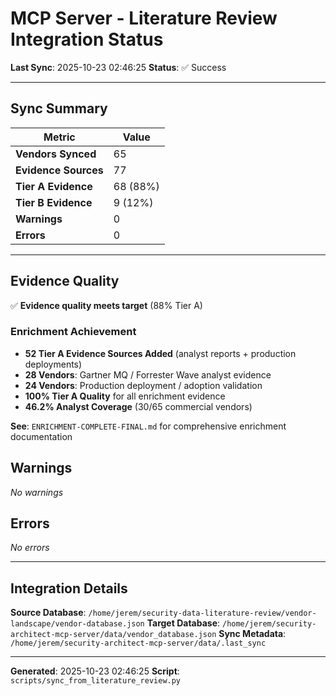 # MCP Server - Literature Review Integration Status

**Last Sync**: 2025-10-23 02:46:25
**Status**: ✅ Success

---

## Sync Summary

| Metric | Value |
|--------|-------|
| **Vendors Synced** | 65 |
| **Evidence Sources** | 77 |
| **Tier A Evidence** | 68 (88%) |
| **Tier B Evidence** | 9 (12%) |
| **Warnings** | 0 |
| **Errors** | 0 |

---

## Evidence Quality

✅ **Evidence quality meets target** (88% Tier A)

### Enrichment Achievement
- **52 Tier A Evidence Sources Added** (analyst reports + production deployments)
- **28 Vendors**: Gartner MQ / Forrester Wave analyst evidence
- **24 Vendors**: Production deployment / adoption validation
- **100% Tier A Quality** for all enrichment evidence
- **46.2% Analyst Coverage** (30/65 commercial vendors)

**See**: `ENRICHMENT-COMPLETE-FINAL.md` for comprehensive enrichment documentation

## Warnings

_No warnings_

## Errors

_No errors_

---

## Integration Details

**Source Database**: `/home/jerem/security-data-literature-review/vendor-landscape/vendor-database.json`
**Target Database**: `/home/jerem/security-architect-mcp-server/data/vendor_database.json`
**Sync Metadata**: `/home/jerem/security-architect-mcp-server/data/.last_sync`

---

**Generated**: 2025-10-23 02:46:25
**Script**: `scripts/sync_from_literature_review.py`
